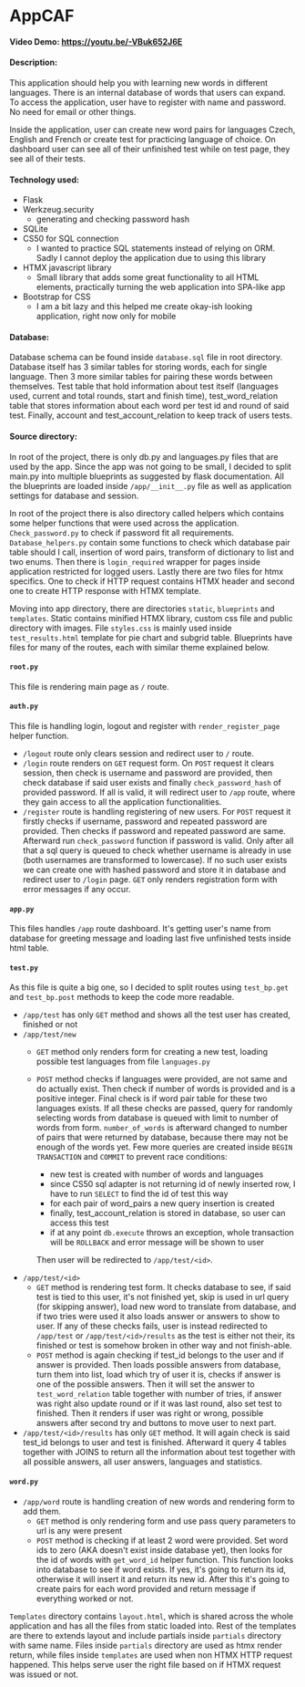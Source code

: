 # AppCAF
#### Video Demo:  <https://youtu.be/-VBuk652J6E>
#### Description:

This application should help you with learning new words in different languages.
There is an internal database of words that users can expand. To access the application, user have to register with name and password. No need for email or other things.

Inside the application, user can create new word pairs for languages Czech, English and French or create test for practicing language of choice.
On dashboard user can see all of their unfinished test while on test page, they see all of their tests.

#### Technology used:

- Flask
- Werkzeug.security
  - generating and checking password hash
- SQLite
- CS50 for SQL connection
  - I wanted to practice SQL statements instead of relying on ORM. Sadly I cannot deploy the application due to using this library
- HTMX javascript library
  - Small library that adds some great functionality to all HTML elements, practically turning the web application into SPA-like app
- Bootstrap for CSS
  - I am a bit lazy and this helped me create okay-ish looking application, right now only for mobile

#### Database:

Database schema can be found inside `database.sql` file in root directory. Database itself has 3 similar tables for storing words, each for single language. Then 3 more similar tables for pairing these words between themselves. Test table that hold information about test itself (languages used, current and total rounds, start and finish time), test_word_relation table that stores information about each word per test id and round of said test. Finally, account and test_account_relation to keep track of users tests. 

#### Source directory:

In root of the project, there is only db.py and languages.py files that are used by the app. Since the app was not going to be small, I decided to split main.py into multiple blueprints as suggested by flask documentation.
All the blueprints are loaded inside `/app/__init__.py` file as well as application settings for database and session.

In root of the project there is also directory called helpers which contains some helper functions that were used across the application. `Check_password.py` to check if password fit all requirements.
`Database_helpers.py` contain some functions to check which database pair table should I call, insertion of word pairs, transform of dictionary to list and two enums.
Then there is `login_required` wrapper for pages inside application restricted for logged users. Lastly there are two files for htmx specifics. One to check if HTTP request contains HTMX header and second one to create HTTP response with HTMX template.

Moving into app directory, there are directories `static`, `blueprints` and `templates`. Static contains minified HTMX library, custom css file and public directory with images. File `styles.css` is mainly used inside `test_results.html` template for pie chart and subgrid table. 
Blueprints have files for many of the routes, each with similar theme explained below.

#### `root.py`
This file is rendering main page as `/` route.

#### `auth.py`
This file is handling login, logout and register with `render_register_page` helper function.
- `/logout` route only clears session and redirect user to `/` route.
- `/login` route renders on `GET` request form. On `POST` request it clears session, then check is username and password are provided, then check database if said user exists and finally `check_password_hash` of provided password. If all is valid, it will redirect user to `/app` route, where they gain access to all the application functionalities.
- `/register` route is handling registering of new users. For `POST` request it firstly checks if username, password and repeated password are provided. Then checks if password and repeated password are same. Afterward run `check_password` function if password is valid. Only after all that a sql query is queued to check whether username is already in use (both usernames are transformed to lowercase). If no such user exists we can create one with hashed password and store it in database and redirect user to `/login` page. `GET` only renders registration form with error messages if any occur.

#### `app.py`
This files handles `/app` route dashboard. It's getting user's name from database for greeting message and loading last five unfinished tests inside html table.

#### `test.py` 
As this file is quite a big one, so I decided to split routes using `test_bp.get` and `test_bp.post` methods to keep the code more readable.
- `/app/test` has only `GET` method and shows all the test user has created, finished or not
- `/app/test/new` 
  - `GET` method only renders form for creating a new test, loading possible test languages from file `languages.py`
  - `POST` method checks if languages were provided, are not same and do actually exist. Then check if number of words is provided and is a positive integer. Final check is if word pair table for these two languages exists. If all these checks are passed, query for randomly selecting words from database is queued with limit to number of words from form. `number_of_words` is afterward changed to number of pairs that were returned by database, because there may not be enough of the words yet. Few more queries are created inside `BEGIN TRANSACTION` and `COMMIT` to prevent race conditions:
      - new test is created with number of words and languages
      - since CS50 sql adapter is not returning id of newly inserted row, I have to run `SELECT` to find the id of test this way
      - for each pair of word_pairs a new query insertion is created
      - finally, test_account_relation is stored in database, so user can access this test
      - if at any point `db.execute` throws an exception, whole transaction will be `ROLLBACK` and error message will be shown to user
        
    Then user will be redirected to `/app/test/<id>`.
- `/app/test/<id>`
  - `GET` method is rendering test form. It checks database to see, if said test is tied to this user, it's not finished yet, skip is used in url query (for skipping answer), load new word to translate from database, and if two tries were used it also loads answer or answers to show to user. If any of these checks fails, user is instead redirected to `/app/test` or `/app/test/<id>/results` as the test is either not their, its finished or test is somehow broken in other way and not finish-able.
  - `POST` method is again checking if test_id belongs to the user and if answer is provided. Then loads possible answers from database, turn them into list, load which try of user it is, checks if answer is one of the possible answers. Then it will set the answer to `test_word_relation` table together with number of tries, if answer was right also update round or if it was last round, also set test to finished. Then it renders if user was right or wrong, possible answers after second try and buttons to move user to next part.
- `/app/test/<id>/results` has only `GET` method. It will again check is said test_id belongs to user and test is finished. Afterward it query 4 tables together with JOINS to return all the information about test together with all possible answers, all user answers, languages and statistics.

#### `word.py` 
  - `/app/word` route is handling creation of new words and rendering form to add them.
    - `GET` method is only rendering form and use pass query parameters to url is any were present
    - `POST` method is checking if at least 2 word were provided. Set word ids to zero (AKA doesn't exist inside database yet), then looks for the id of words with `get_word_id` helper function. This function looks into database to see if word exists. If yes, it's going to return its id, otherwise it will insert it and return its new id. After this it's going to create pairs for each word provided and return message if everything worked or not.

`Templates` directory contains `layout.html`, which is shared across the whole application and has all the files from static loaded into.
Rest of the templates are there to extends layout and include partials inside `partials` directory with same name.
Files inside `partials` directory are used as htmx render return, while files inside `templates` are used when non HTMX HTTP request happened.
This helps serve user the right file based on if HTMX request was issued or not.

